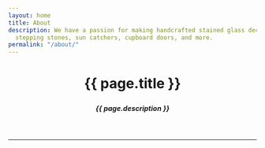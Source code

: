 ```yaml
---
layout: home
title: About
description: We have a passion for making handcrafted stained glass decor, including
  stepping stones, sun catchers, cupboard doors, and more.
permalink: "/about/"
---
```

<div style="max-width: calc(800px - (50px * 2));margin: auto;">

<!--img class="col one right" src="/img/prof_pic.jpg"-->
  <header class="header-bar">
    <h1>{{ page.title }}</h1>
    <h5 style="margin-top: 25px;">{{ page.description }}</h5>
    <br>
    <hr>
    <br>
  </header>
  <br/>
  <!--p>Write your biography here.</p-->
  <span class="contacticon center">
  	<a href="/contact"><i class="fa fa-envelope-square"></i></a>
  	<a href="https://www.linkedin.com" target="_blank"><i class="fa fa-linkedin-square"></i></a>
  	<a href="http://facebook.com" target="_blank"><i class="fa fa-facebook-square"></i></a>
  	<a href="https://twitter.com" target="_blank"><i class="fa fa-twitter-square"></i></a>
  </span>
</div>
<!--div class="col three caption">
	You can even add a little note about which of these is the best way to reach you.
</div-->

<script type="text/javascript">
	$('#about').addClass('active');
</script>
